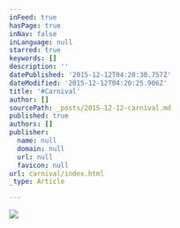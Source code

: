 ```yaml
---
inFeed: true
hasPage: true
inNav: false
inLanguage: null
starred: true
keywords: []
description: ''
datePublished: '2015-12-12T04:20:30.757Z'
dateModified: '2015-12-12T04:20:25.906Z'
title: '#Carnival'
author: []
sourcePath: _posts/2015-12-12-carnival.md
published: true
authors: []
publisher:
  name: null
  domain: null
  url: null
  favicon: null
url: carnival/index.html
_type: Article

---
```

![](https://the-grid-user-content.s3-us-west-2.amazonaws.com/ee6a49e3-aa33-4cea-89bc-c1cd1cae8624.JPG)